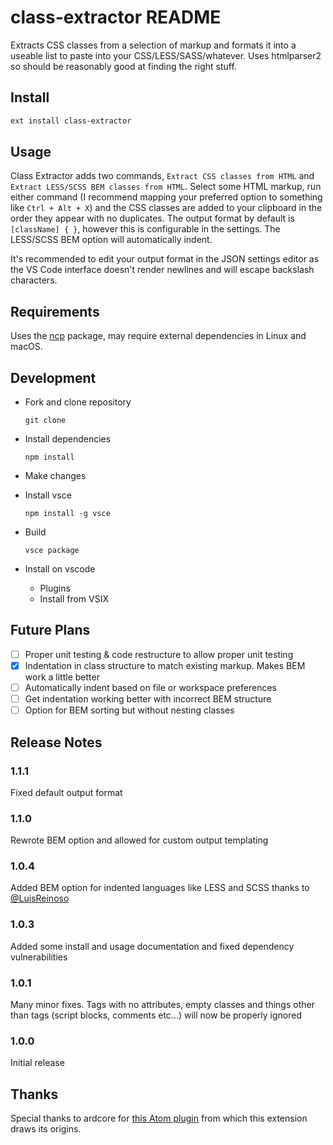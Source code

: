# class-extractor README

Extracts CSS classes from a selection of markup and formats it into a useable list to paste into your CSS/LESS/SASS/whatever. Uses htmlparser2 so should be reasonably good at finding the right stuff.

## Install

```bash
ext install class-extractor
```

## Usage

Class Extractor adds two commands, `Extract CSS classes from HTML` and `Extract LESS/SCSS BEM classes from HTML`. Select some HTML markup, run either command (I recommend mapping your preferred option to something like `Ctrl + Alt + X`) and the CSS classes are added to your clipboard in the order they appear with no duplicates. The output format by default is `[className] { }`, however this is configurable in the settings. The LESS/SCSS BEM option will automatically indent.

It's recommended to edit your output format in the JSON settings editor as the VS Code interface doesn't render newlines and will escape backslash characters.

## Requirements

Uses the [ncp](https://github.com/xavi-/node-copy-paste) package, may require external dependencies in Linux and macOS.

## Development

- Fork and clone repository
  
  ```console
  git clone
  ```

- Install dependencies

  ```console
  npm install
  ```

- Make changes

- Install vsce

  ```console
  npm install -g vsce
  ```

- Build
  ```console
  vsce package
  ```

- Install on vscode
  
  - Plugins
  - Install from VSIX

## Future Plans

- [ ] Proper unit testing & code restructure to allow proper unit testing
- [x] Indentation in class structure to match existing markup. Makes BEM work a little better
- [ ] Automatically indent based on file or workspace preferences
- [ ] Get indentation working better with incorrect BEM structure
- [ ] Option for BEM sorting but without nesting classes

## Release Notes

### 1.1.1

Fixed default output format

### 1.1.0

Rewrote BEM option and allowed for custom output templating

### 1.0.4

Added BEM option for indented languages like LESS and SCSS thanks to [@LuisReinoso](https://github.com/LuisReinoso)

### 1.0.3

Added some install and usage documentation and fixed dependency vulnerabilities

### 1.0.1

Many minor fixes. Tags with no attributes, empty classes and things other than tags (script blocks, comments etc...) will now be properly ignored

### 1.0.0

Initial release

## Thanks

Special thanks to ardcore for [this Atom plugin](https://github.com/ardcore/atom-html-to-css) from which this extension draws its origins.